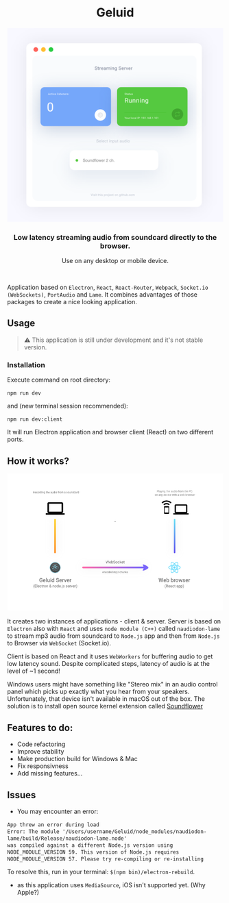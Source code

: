<div align="center">
  <h1>Geluid</h1>
  <img src="https://raw.githubusercontent.com/kulek1/readmeimages/master/geluid.png" />
  <h3>Low latency streaming audio from soundcard directly to the browser.</h3>
  <p>Use on any desktop or mobile device.</p>
</div>

<br/>

Application based on `Electron`, `React`, `React-Router`, `Webpack`, `Socket.io (WebSockets)`, `PortAudio` and `Lame`.
It combines advantages of those packages to create a nice looking application.

## Usage
> :warning: This application is still under development and it's not stable version.


### Installation

Execute command on root directory:
```
npm run dev
```
and (new terminal session recommended):
```
npm run dev:client
```
It will run Electron application and browser client (React) on two different ports.

## How it works?

<div align="center">
  <img src="https://raw.githubusercontent.com/kulek1/readmeimages/master/geluid-how-it-works.png" />
</div>

It creates two instances of applications - client & server.
Server is based on `Electron` also with `React` and uses `node module (C++)` called `naudiodon-lame` to stream mp3 audio from soundcard to `Node.js` app and then from `Node.js ` to Browser via `WebSocket` (Socket.io).

Client is based on React and it uses `WebWorkers` for buffering audio to get low latency sound.
Despite complicated steps, latency of audio is at the level of ~1 second!

Windows users might have something like "Stereo mix" in an audio control panel which picks up exactly what you hear from your speakers. Unfortunately, that device isn't available in macOS out of the box. The solution is to install open source kernel extension called [Soundflower](https://rogueamoeba.com/freebies/soundflower/)


## Features to do:
- Code refactoring
- Improve stability
- Make production build for Windows & Mac
- Fix responsivness
- Add missing features...

## Issues
- You may encounter an error:
```
App threw an error during load
Error: The module '/Users/username/Geluid/node_modules/naudiodon-lame/build/Release/naudiodon-lame.node'
was compiled against a different Node.js version using
NODE_MODULE_VERSION 59. This version of Node.js requires
NODE_MODULE_VERSION 57. Please try re-compiling or re-installing
```
To resolve this, run in your terminal: `$(npm bin)/electron-rebuild`.

- as this application uses `MediaSource`, iOS isn't supported yet. (Why Apple?)